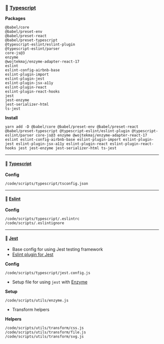 ### &#128640; [Typescript](https://www.typescriptlang.org/)

**Packages**

    @babel/core
    @babel/preset-env
    @babel/preset-react
    @babel/preset-typescript
    @typescript-eslint/eslint-plugin
    @typescript-eslint/parser
    core-js@3
    enzyme
    @wojtekmaj/enzyme-adapter-react-17
    eslint
    eslint-config-airbnb-base
    eslint-plugin-import
    eslint-plugin-jest
    eslint-plugin-jsx-a11y
    eslint-plugin-react
    eslint-plugin-react-hooks
    jest
    jest-enzyme
    jest-serializer-html
    ts-jest

**Install**

    yarn add -D @babel/core @babel/preset-env @babel/preset-react @babel/preset-typescript @typescript-eslint/eslint-plugin @typescript-eslint/parser core-js@3 enzyme @wojtekmaj/enzyme-adapter-react-17 eslint eslint-config-airbnb-base eslint-plugin-import eslint-plugin-jest eslint-plugin-jsx-a11y eslint-plugin-react eslint-plugin-react-hooks jest jest-enzyme jest-serializer-html ts-jest

---

#### &#128640; [Typescript](https://www.typescriptlang.org/)

**Config**

    /code/scripts/typescript/tsconfig.json

---

#### &#128640; [Eslint](https://eslint.org/)

**Config**

    /code/scripts/typescript/.eslintrc
    /code/scripts/.eslintignore

---

#### &#128640; [Jest](https://jestjs.io/)

-   Base config for using Jest testing framework
-   [Eslint plugin for Jest](https://github.com/jest-community/eslint-plugin-jest)

**Config**

    /code/scripts/typescript/jest.config.js

-   Setup file for using `jest` with [Enzyme](https://airbnb.io/enzyme/)

**Setup**

    /code/scripts/utils/enzyme.js

-   Transform helpers

**Helpers**

    /code/scripts/utils/transform/css.js
    /code/scripts/utils/transform/file.js
    /code/scripts/utils/transform/svg.js
